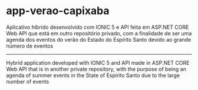 # app-verao-capixaba
Aplicativo híbrido desenvolvido com IONIC 5 e API feita em ASP.NET CORE Web API que está em outro repositório privado, com a finalidade de ser uma agenda dos eventos do verão do Estado do Espírito Santo devido ao grande número de eventos

-------

Hybrid application developed with IONIC 5 and API made in ASP.NET CORE Web API that is in another private repository, with the purpose of being an agenda of summer events in the State of Espírito Santo due to the large number of events
